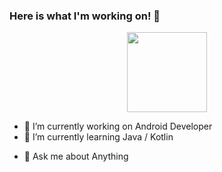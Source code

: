 ### Here is what I'm working on! 👋

<div align="center">
  <img src="http://www.nyan.cat/cats/original.gif" height="128">
</div>



- 🔭 I’m currently working on Android Developer 
- 🌱 I’m currently learning Java / Kotlin
<!-- - 👯 I’m looking to collaborate on ... 
- 🤔 I’m looking for help with ... -->
- 💬 Ask me about Anything
<!-- - 📫 How to reach me: ...
- 😄 Pronouns: ...
- ⚡ Fun fact: ...

-->
